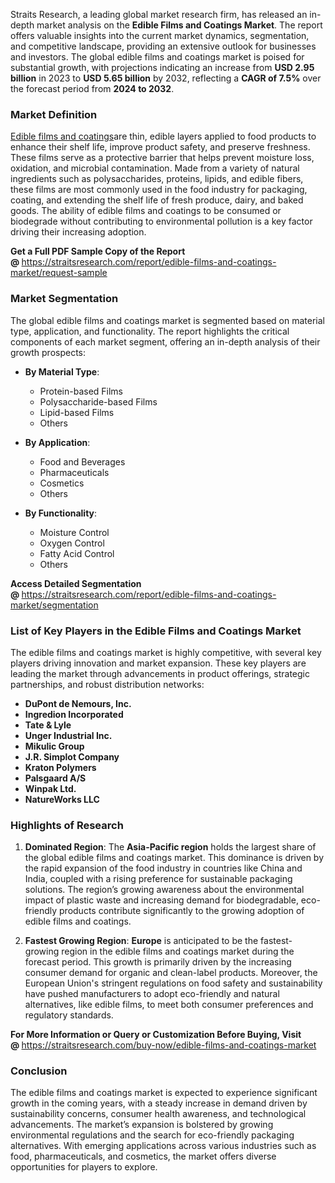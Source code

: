 <p data-start="118" data-end="695">Straits Research, a leading global market research firm, has released an in-depth market analysis on the <strong data-start="223" data-end="259">Edible Films and Coatings Market</strong>. The report offers valuable insights into the current market dynamics, segmentation, and competitive landscape, providing an extensive outlook for businesses and investors. The global edible films and coatings market is poised for substantial growth, with projections indicating an increase from <strong data-start="556" data-end="576">USD 2.95 billion</strong> in 2023 to <strong data-start="588" data-end="608">USD 5.65 billion</strong> by 2032, reflecting a <strong data-start="631" data-end="647">CAGR of 7.5%</strong> over the forecast period from <strong data-start="678" data-end="694">2024 to 2032</strong>.</p>
<h3 data-start="697" data-end="718">Market Definition</h3>
<p data-start="720" data-end="1412"><a href="https://straitsresearch.com/report/edible-films-and-coatings-market">Edible films and coatings</a>are thin, edible layers applied to food products to enhance their shelf life, improve product safety, and preserve freshness. These films serve as a protective barrier that helps prevent moisture loss, oxidation, and microbial contamination. Made from a variety of natural ingredients such as polysaccharides, proteins, lipids, and edible fibers, these films are most commonly used in the food industry for packaging, coating, and extending the shelf life of fresh produce, dairy, and baked goods. The ability of edible films and coatings to be consumed or biodegrade without contributing to environmental pollution is a key factor driving their increasing adoption.</p>
<p data-start="1414" data-end="1545"><strong data-start="1414" data-end="1460">Get a Full PDF Sample Copy of the Report @&nbsp;</strong><a href="https://straitsresearch.com/report/edible-films-and-coatings-market/request-sample" target="_new" rel="noopener" data-start="1463" data-end="1545">https://straitsresearch.com/report/edible-films-and-coatings-market/request-sample</a></p>
<h3 data-start="1547" data-end="1570">Market Segmentation</h3>
<p data-start="1572" data-end="1811">The global edible films and coatings market is segmented based on material type, application, and functionality. The report highlights the critical components of each market segment, offering an in-depth analysis of their growth prospects:</p>
<ul data-start="1813" data-end="2126">
<li data-start="1813" data-end="1928">
<p data-start="1815" data-end="1836"><strong data-start="1815" data-end="1835">By Material Type</strong>:</p>
<ul data-start="1840" data-end="1928">
<li data-start="1840" data-end="1861">Protein-based Films</li>
<li data-start="1865" data-end="1893">Polysaccharide-based Films</li>
<li data-start="1897" data-end="1916">Lipid-based Films</li>
<li data-start="1920" data-end="1928">Others</li>
</ul>
</li>
<li data-start="1930" data-end="2023">
<p data-start="1932" data-end="1951"><strong data-start="1932" data-end="1950">By Application</strong>:</p>
<ul data-start="1955" data-end="2023">
<li data-start="1955" data-end="1975">Food and Beverages</li>
<li data-start="1979" data-end="1996">Pharmaceuticals</li>
<li data-start="2000" data-end="2011">Cosmetics</li>
<li data-start="2015" data-end="2023">Others</li>
</ul>
</li>
<li data-start="2025" data-end="2126">
<p data-start="2027" data-end="2048"><strong data-start="2027" data-end="2047">By Functionality</strong>:</p>
<ul data-start="2052" data-end="2126">
<li data-start="2052" data-end="2070">Moisture Control</li>
<li data-start="2074" data-end="2090">Oxygen Control</li>
<li data-start="2094" data-end="2114">Fatty Acid Control</li>
<li data-start="2118" data-end="2126">Others</li>
</ul>
</li>
</ul>
<p data-start="2128" data-end="2245"><strong data-start="2128" data-end="2162">Access Detailed Segmentation @&nbsp;</strong><a href="https://straitsresearch.com/report/edible-films-and-coatings-market/segmentation" target="_new" rel="noopener" data-start="2165" data-end="2245">https://straitsresearch.com/report/edible-films-and-coatings-market/segmentation</a></p>
<h3 data-start="2247" data-end="2310">List of Key Players in the Edible Films and Coatings Market</h3>
<p data-start="2312" data-end="2579">The edible films and coatings market is highly competitive, with several key players driving innovation and market expansion. These key players are leading the market through advancements in product offerings, strategic partnerships, and robust distribution networks:</p>
<ul data-start="2581" data-end="2814">
<li data-start="2581" data-end="2610"><strong data-start="2583" data-end="2610">DuPont de Nemours, Inc.</strong></li>
<li data-start="2611" data-end="2639"><strong data-start="2613" data-end="2639">Ingredion Incorporated</strong></li>
<li data-start="2640" data-end="2657"><strong data-start="2642" data-end="2657">Tate &amp; Lyle</strong></li>
<li data-start="2658" data-end="2685"><strong data-start="2660" data-end="2685">Unger Industrial Inc.</strong></li>
<li data-start="2686" data-end="2705"><strong data-start="2688" data-end="2705">Mikulic Group</strong></li>
<li data-start="2706" data-end="2732"><strong data-start="2708" data-end="2732">J.R. Simplot Company</strong></li>
<li data-start="2733" data-end="2754"><strong data-start="2735" data-end="2754">Kraton Polymers</strong></li>
<li data-start="2755" data-end="2774"><strong data-start="2757" data-end="2774">Palsgaard A/S</strong></li>
<li data-start="2775" data-end="2792"><strong data-start="2777" data-end="2792">Winpak Ltd.</strong></li>
<li data-start="2793" data-end="2814"><strong data-start="2795" data-end="2814">NatureWorks LLC</strong></li>
</ul>
<h3 data-start="2816" data-end="2842">Highlights of Research</h3>
<ol data-start="2844" data-end="3866">
<li data-start="2844" data-end="3363">
<p data-start="2847" data-end="3363"><strong data-start="2847" data-end="2867">Dominated Region</strong>: The <strong data-start="2873" data-end="2896">Asia-Pacific region</strong> holds the largest share of the global edible films and coatings market. This dominance is driven by the rapid expansion of the food industry in countries like China and India, coupled with a rising preference for sustainable packaging solutions. The region&rsquo;s growing awareness about the environmental impact of plastic waste and increasing demand for biodegradable, eco-friendly products contribute significantly to the growing adoption of edible films and coatings.</p>
</li>
<li data-start="3365" data-end="3866">
<p data-start="3368" data-end="3866"><strong data-start="3368" data-end="3394">Fastest Growing Region</strong>: <strong data-start="3396" data-end="3406">Europe</strong> is anticipated to be the fastest-growing region in the edible films and coatings market during the forecast period. This growth is primarily driven by the increasing consumer demand for organic and clean-label products. Moreover, the European Union's stringent regulations on food safety and sustainability have pushed manufacturers to adopt eco-friendly and natural alternatives, like edible films, to meet both consumer preferences and regulatory standards.</p>
</li>
</ol>
<p data-start="3868" data-end="4008"><strong>For More Information or Query or Customization Before Buying, Visit @&nbsp;</strong><a href="https://straitsresearch.com/buy-now/edible-films-and-coatings-market" target="_new" rel="noopener" data-start="3940" data-end="4008">https://straitsresearch.com/buy-now/edible-films-and-coatings-market</a></p>
<h3 data-start="4010" data-end="4024">Conclusion</h3>
<p data-start="4026" data-end="4547">The edible films and coatings market is expected to experience significant growth in the coming years, with a steady increase in demand driven by sustainability concerns, consumer health awareness, and technological advancements. The market&rsquo;s expansion is bolstered by growing environmental regulations and the search for eco-friendly packaging alternatives. With emerging applications across various industries such as food, pharmaceuticals, and cosmetics, the market offers diverse opportunities for players to explore.</p>
